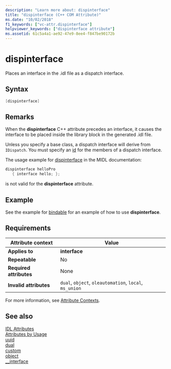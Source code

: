 ```yaml
---
description: "Learn more about: dispinterface"
title: "dispinterface (C++ COM Attribute)"
ms.date: "10/02/2018"
f1_keywords: ["vc-attr.dispinterface"]
helpviewer_keywords: ["dispinterface attribute"]
ms.assetid: 61c5a4a1-ae92-47e9-8ee4-f847be90172b
---
```

# dispinterface

Places an interface in the .idl file as a dispatch interface.

## Syntax

```cpp
[dispinterface]
```

## Remarks

When the **dispinterface** C++ attribute precedes an interface, it causes the interface to be placed inside the library block in the generated .idl file.

Unless you specify a base class, a dispatch interface will derive from `IDispatch`. You must specify an [id](id.md) for the members of a dispatch interface.

The usage example for [dispinterface](/windows/win32/Midl/dispinterface) in the MIDL documentation:

```cpp
dispinterface helloPro
   { interface hello; };
```

is not valid for the **dispinterface** attribute.

## Example

See the example for [bindable](bindable.md) for an example of how to use **dispinterface**.

## Requirements

| Attribute context | Value |
|-|-|
|**Applies to**|**interface**|
|**Repeatable**|No|
|**Required attributes**|None|
|**Invalid attributes**|`dual`, `object`, `oleautomation`, `local`, `ms_union`|

For more information, see [Attribute Contexts](cpp-attributes-com-net.md#contexts).

## See also

[IDL Attributes](idl-attributes.md)<br/>
[Attributes by Usage](attributes-by-usage.md)<br/>
[uuid](uuid-cpp-attributes.md)<br/>
[dual](dual.md)<br/>
[custom](custom-cpp.md)<br/>
[object](object-cpp.md)<br/>
[__interface](../../cpp/interface.md)

